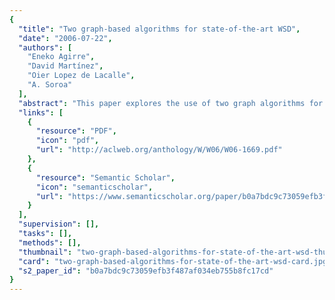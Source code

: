 ```yaml
---
{
  "title": "Two graph-based algorithms for state-of-the-art WSD",
  "date": "2006-07-22",
  "authors": [
    "Eneko Agirre",
    "David Martínez",
    "Oier Lopez de Lacalle",
    "A. Soroa"
  ],
  "abstract": "This paper explores the use of two graph algorithms for unsupervised induction and tagging of nominal word senses based on corpora. Our main contribution is the optimization of the free parameters of those algorithms and its evaluation against publicly available gold standards. We present a thorough evaluation comprising supervised and unsupervised modes, and both lexical-sample and all-words tasks. The results show that, in spite of the information loss inherent to mapping the induced senses to the gold-standard, the optimization of parameters based on a small sample of nouns carries over to all nouns, performing close to supervised systems in the lexical sample task and yielding the second-best WSD systems for the Senseval-3 all-words task.",
  "links": [
    {
      "resource": "PDF",
      "icon": "pdf",
      "url": "http://aclweb.org/anthology/W/W06/W06-1669.pdf"
    },
    {
      "resource": "Semantic Scholar",
      "icon": "semanticscholar",
      "url": "https://www.semanticscholar.org/paper/b0a7bdc9c73059efb3f487af034eb755b8fc17cd"
    }
  ],
  "supervision": [],
  "tasks": [],
  "methods": [],
  "thumbnail": "two-graph-based-algorithms-for-state-of-the-art-wsd-thumb.jpg",
  "card": "two-graph-based-algorithms-for-state-of-the-art-wsd-card.jpg",
  "s2_paper_id": "b0a7bdc9c73059efb3f487af034eb755b8fc17cd"
}
---
```


